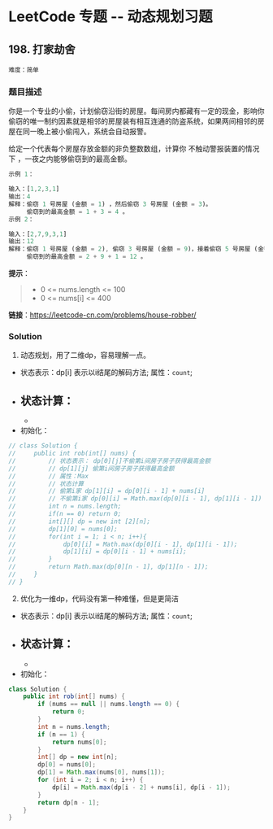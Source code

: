 # LeetCode 专题 -- 动态规划习题

## 198. 打家劫舍

`难度：简单`

### 题目描述

你是一个专业的小偷，计划偷窃沿街的房屋。每间房内都藏有一定的现金，影响你偷窃的唯一制约因素就是相邻的房屋装有相互连通的防盗系统，如果两间相邻的房屋在同一晚上被小偷闯入，系统会自动报警。

给定一个代表每个房屋存放金额的非负整数数组，计算你 不触动警报装置的情况下 ，一夜之内能够偷窃到的最高金额。

```matlab
示例 1：

输入：[1,2,3,1]
输出：4
解释：偷窃 1 号房屋 (金额 = 1) ，然后偷窃 3 号房屋 (金额 = 3)。
     偷窃到的最高金额 = 1 + 3 = 4 。
示例 2：

输入：[2,7,9,3,1]
输出：12
解释：偷窃 1 号房屋 (金额 = 2), 偷窃 3 号房屋 (金额 = 9)，接着偷窃 5 号房屋 (金额 = 1)。
     偷窃到的最高金额 = 2 + 9 + 1 = 12 。
```

**提示**：

> - 0 <= nums.length <= 100
> - 0 <= nums[i] <= 400

**链接**：https://leetcode-cn.com/problems/house-robber/

### Solution

1. 动态规划，用了二维dp，容易理解一点。

<!-- TODO -->

- 状态表示：dp[i] 表示以i结尾的解码方法; 属性：`count`;
- 状态计算：
  - 
  - 
- 初始化：


```java
// class Solution {
//     public int rob(int[] nums) {
//         // 状态表示： dp[0][j]不偷第i间房子房子获得最高金额
//         // dp[1][j] 偷第i间房子房子获得最高金额
//         // 属性：Max
//         // 状态计算
//         // 偷第i家 dp[1][i] = dp[0][i - 1] + nums[i]
//         // 不偷第i家 dp[0][i] = Math.max(dp[0][i - 1], dp[1][i - 1])
//         int n = nums.length;
//         if(n == 0) return 0;
//         int[][] dp = new int [2][n];
//         dp[1][0] = nums[0];
//         for(int i = 1; i < n; i++){
//             dp[0][i] = Math.max(dp[0][i - 1], dp[1][i - 1]);
//             dp[1][i] = dp[0][i - 1] + nums[i];
//         }
//         return Math.max(dp[0][n - 1], dp[1][n - 1]);
//     }
// }
```

2. 优化为一维dp，代码没有第一种难懂，但是更简洁

- 状态表示：dp[i] 表示以i结尾的解码方法; 属性：`count`;
- 状态计算：
  - 
  - 
- 初始化：

```java
class Solution {
    public int rob(int[] nums) {
        if (nums == null || nums.length == 0) {
            return 0;
        }
        int n = nums.length;
        if (n == 1) {
            return nums[0];
        }
        int[] dp = new int[n];
        dp[0] = nums[0];
        dp[1] = Math.max(nums[0], nums[1]);
        for (int i = 2; i < n; i++) {
            dp[i] = Math.max(dp[i - 2] + nums[i], dp[i - 1]);
        }
        return dp[n - 1];
    }
}
```

